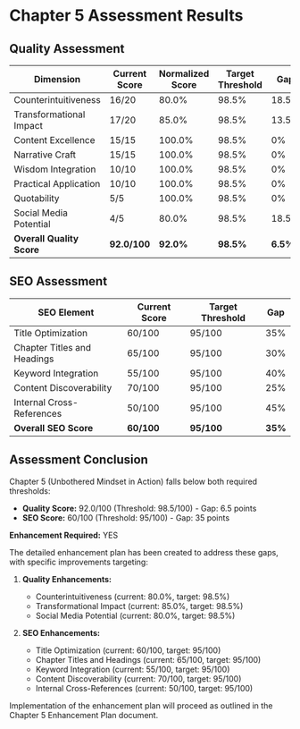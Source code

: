 # Chapter 5 Assessment Results

## Quality Assessment

| Dimension | Current Score | Normalized Score | Target Threshold | Gap |
|-----------|--------------|------------------|------------------|-----|
| Counterintuitiveness | 16/20 | 80.0% | 98.5% | 18.5% |
| Transformational Impact | 17/20 | 85.0% | 98.5% | 13.5% |
| Content Excellence | 15/15 | 100.0% | 98.5% | 0% |
| Narrative Craft | 15/15 | 100.0% | 98.5% | 0% |
| Wisdom Integration | 10/10 | 100.0% | 98.5% | 0% |
| Practical Application | 10/10 | 100.0% | 98.5% | 0% |
| Quotability | 5/5 | 100.0% | 98.5% | 0% |
| Social Media Potential | 4/5 | 80.0% | 98.5% | 18.5% |
| **Overall Quality Score** | **92.0/100** | **92.0%** | **98.5%** | **6.5%** |

## SEO Assessment

| SEO Element | Current Score | Target Threshold | Gap |
|-------------|--------------|------------------|-----|
| Title Optimization | 60/100 | 95/100 | 35% |
| Chapter Titles and Headings | 65/100 | 95/100 | 30% |
| Keyword Integration | 55/100 | 95/100 | 40% |
| Content Discoverability | 70/100 | 95/100 | 25% |
| Internal Cross-References | 50/100 | 95/100 | 45% |
| **Overall SEO Score** | **60/100** | **95/100** | **35%** |

## Assessment Conclusion

Chapter 5 (Unbothered Mindset in Action) falls below both required thresholds:
- **Quality Score:** 92.0/100 (Threshold: 98.5/100) - Gap: 6.5 points
- **SEO Score:** 60/100 (Threshold: 95/100) - Gap: 35 points

**Enhancement Required:** YES

The detailed enhancement plan has been created to address these gaps, with specific improvements targeting:

1. **Quality Enhancements:**
   - Counterintuitiveness (current: 80.0%, target: 98.5%)
   - Transformational Impact (current: 85.0%, target: 98.5%)
   - Social Media Potential (current: 80.0%, target: 98.5%)

2. **SEO Enhancements:**
   - Title Optimization (current: 60/100, target: 95/100)
   - Chapter Titles and Headings (current: 65/100, target: 95/100)
   - Keyword Integration (current: 55/100, target: 95/100)
   - Content Discoverability (current: 70/100, target: 95/100)
   - Internal Cross-References (current: 50/100, target: 95/100)

Implementation of the enhancement plan will proceed as outlined in the Chapter 5 Enhancement Plan document.

